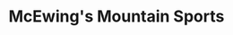 ---
title: "McEwing's Mountain Sports"
url: /christchurch/mcewings-mountain-sports/
shop: sports
---